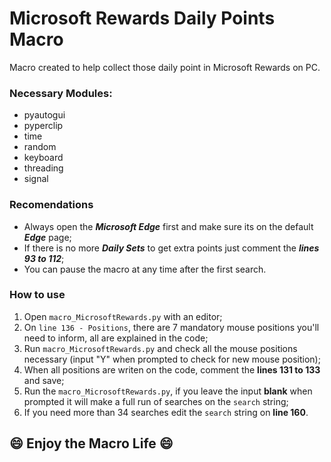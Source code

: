 # Microsoft Rewards Daily Points Macro

Macro created to help collect those daily point in Microsoft Rewards on PC.

### Necessary Modules:
- pyautogui
- pyperclip
- time
- random
- keyboard
- threading
- signal

### Recomendations
- Always open the ***Microsoft Edge*** first and make sure its on the default ***Edge*** page;
- If there is no more ***Daily Sets*** to get extra points just comment the ***lines 93 to 112***;
- You can pause the macro at any time after the first search.

### How to use
1. Open `macro_MicrosoftRewards.py` with an editor;
2. On `line 136 - Positions`, there are 7 mandatory mouse positions you'll need to inform, all are explained in the code;
3. Run `macro_MicrosoftRewards.py` and check all the mouse positions necessary (input "Y" when prompted to check for new mouse position);
4. When all positions are writen on the code, comment the **lines 131 to 133** and save;
5. Run the `macro_MicrosoftRewards.py`, if you leave the input **blank** when prompted it will make a full run of searches on the `search` string;
6. If you need more than 34 searches edit the `search` string on **line 160**.

## :smile: Enjoy the Macro Life 😄
